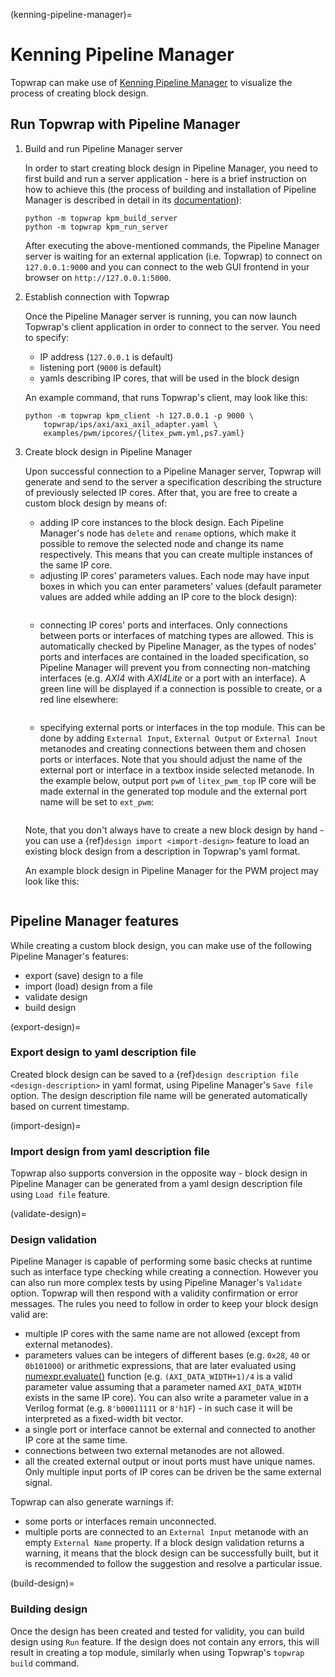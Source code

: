 (kenning-pipeline-manager)=

# Kenning Pipeline Manager

Topwrap can make use of [Kenning Pipeline Manager](https://github.com/antmicro/kenning-pipeline-manager) to visualize the process of creating block design.

## Run Topwrap with Pipeline Manager

1. Build and run Pipeline Manager server

    In order to start creating block design in Pipeline Manager, you need to first build and run a server application - here is a brief instruction on how to achieve this (the process of building and installation of Pipeline Manager is described in detail in its [documentation](https://antmicro.github.io/kenning-pipeline-manager/project-readme.html#building-and-running)):

    ```
    python -m topwrap kpm_build_server
    python -m topwrap kpm_run_server
    ```

    After executing the above-mentioned commands, the Pipeline Manager server is waiting for an external application (i.e. Topwrap) to connect on `127.0.0.1:9000` and you can connect to the web GUI frontend in your browser on `http://127.0.0.1:5000`.

2. Establish connection with Topwrap

    Once the Pipeline Manager server is running, you can now launch Topwrap's client application in order to connect to the server. You need to specify:
    * IP address (`127.0.0.1` is default)
    * listening port (`9000` is default)
    * yamls describing IP cores, that will be used in the block design

    An example command, that runs Topwrap's client, may look like this:
    ```
    python -m topwrap kpm_client -h 127.0.0.1 -p 9000 \
        topwrap/ips/axi/axi_axil_adapter.yaml \
        examples/pwm/ipcores/{litex_pwm.yml,ps7.yaml}
    ```

3. Create block design in Pipeline Manager

    Upon successful connection to a Pipeline Manager server, Topwrap will generate and send to the server a specification describing the structure of previously selected IP cores. After that, you are free to create a custom block design by means of:
    * adding IP core instances to the block design. Each Pipeline Manager's node has `delete` and `rename` options, which make it possible to remove the selected node and change its name respectively. This means that you can create multiple instances of the same IP core.
    * adjusting IP cores' parameters values. Each node may have input boxes in which you can enter parameters' values (default parameter values are added while adding an IP core to the block design):
    ```{image} img/node_parameters.png
    ```
    * connecting IP cores' ports and interfaces. Only connections between ports or interfaces of matching types are allowed. This is automatically checked by Pipeline Manager, as the types of nodes' ports and interfaces are contained in the loaded specification, so Pipeline Manager will prevent you from connecting non-matching interfaces (e.g. *AXI4* with *AXI4Lite* or a port with an interface). A green line will be displayed if a connection is possible to create, or a red line elsewhere:
    ```{image} img/invalid_connection.png
    ```
    * specifying external ports or interfaces in the top module. This can be done by adding `External Input`, `External Output` or `External Inout` metanodes and creating connections between them and chosen ports or interfaces. Note that you should adjust the name of the external port or interface in a textbox inside selected metanode. In the example below, output port `pwm` of `litex_pwm_top` IP core will be made external in the generated top module and the external port name will be set to `ext_pwm`:
    ```{image} img/external_port.png
    ```
    Note, that you don't always have to create a new block design by hand - you can use a {ref}`design import <import-design>` feature to load an existing block design from a description in Topwrap's yaml format.

    An example block design in Pipeline Manager for the PWM project may look like this:

    ```{image} img/pwm_design.png
    ```

## Pipeline Manager features

While creating a custom block design, you can make use of the following Pipeline Manager's features:
* export (save) design to a file
* import (load) design from a file
* validate design
* build design

(export-design)=

### Export design to yaml description file

Created block design can be saved to a {ref}`design description file <design-description>` in yaml format, using Pipeline Manager's `Save file` option. The design description file name will be generated automatically based on current timestamp.

(import-design)=

### Import design from yaml description file

Topwrap also supports conversion in the opposite way - block design in Pipeline Manager can be generated from a yaml design description file using `Load file` feature.

(validate-design)=

### Design validation

Pipeline Manager is capable of performing some basic checks at runtime such as interface type checking while creating a connection. However you can also run more complex tests by using Pipeline Manager's `Validate` option. Topwrap will then respond with a validity confirmation or error messages. The rules you need to follow in order to keep your block design valid are:
* multiple IP cores with the same name are not allowed (except from external metanodes).
* parameters values can be integers of different bases (e.g. `0x28`, `40` or `0b101000`) or arithmetic expressions, that are later evaluated using [numexpr.evaluate()](https://numexpr.readthedocs.io/en/latest/api.html#numexpr.evaluate) function (e.g. `(AXI_DATA_WIDTH+1)/4` is a valid parameter value assuming that a parameter named `AXI_DATA_WIDTH` exists in the same IP core). You can also write a parameter value in a Verilog format (e.g. `8'b00011111` or `8'h1F`) - in such case it will be interpreted as a fixed-width bit vector.
* a single port or interface cannot be external and connected to another IP core at the same time.
* connections between two external metanodes are not allowed.
* all the created external output or inout ports must have unique names. Only multiple input ports of IP cores can be driven be the same external signal.

Topwrap can also generate warnings if:
* some ports or interfaces remain unconnected.
* multiple ports are connected to an `External Input` metanode with an empty `External Name` property.
If a block design validation returns a warning, it means that the block design can be successfully built, but it is recommended to follow the suggestion and resolve a particular issue.

(build-design)=

### Building design

Once the design has been created and tested for validity, you can build design using `Run` feature. If the design does not contain any errors, this will result in creating a top module, similarly when using Topwrap's `topwrap build` command.
